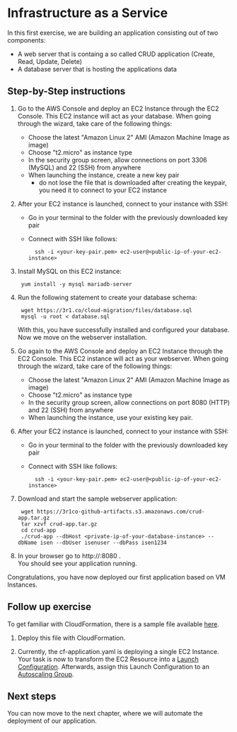 # Infrastructure as a Service

In this first exercise, we are building an application consisting out of two components:

- A web server that is containg a so called CRUD application (Create, Read, Update, Delete)
- A database server that is hosting the applications data

## Step-by-Step instructions

1. Go to the AWS Console and deploy an EC2 Instance through the EC2 Console. This EC2 instance will act as your database. When going through the wizard, take care of the following things:

    - Choose the latest "Amazon Linux 2" AMI (Amazon Machine Image as image)
    - Choose "t2.micro" as instance type
    - In the security group screen, allow connections on port 3306 (MySQL) and 22 (SSH) from anywhere
    - When launching the instance, create a new key pair
        -   do not lose the file that is downloaded after creating the keypair, you need it to connect to your EC2 instance

1. After your EC2 instance is launched, connect to your instance with SSH:

    - Go in your terminal to the folder with the previously downloaded key pair
    - Connect with SSH like follows:

            ssh -i <your-key-pair.pem> ec2-user@<public-ip-of-your-ec2-instance>

2. Install MySQL on this EC2 instance:

        yum install -y mysql mariadb-server

3. Run the following statement to create your database schema:

        wget https://3r1.co/cloud-migration/files/database.sql
        mysql -u root < database.sql

    With this, you have successfully installed and configured your database.  
    Now we move on the webserver installation.

1. Go again to the AWS Console and deploy an EC2 Instance through the EC2 Console. This EC2 instance will act as your webserver. When going through the wizard, take care of the following things:

    - Choose the latest "Amazon Linux 2" AMI (Amazon Machine Image as image)
    - Choose "t2.micro" as instance type
    - In the security group screen, allow connections on port 8080 (HTTP) and 22 (SSH) from anywhere
    - When launching the instance, use your existing key pair.

1. After your EC2 instance is launched, connect to your instance with SSH:

    - Go in your terminal to the folder with the previously downloaded key pair
    - Connect with SSH like follows:

            ssh -i <your-key-pair.pem> ec2-user@<public-ip-of-your-ec2-instance>

1. Download and start the sample webserver application:

        wget https://3r1co-github-artifacts.s3.amazonaws.com/crud-app.tar.gz
        tar xzvf crud-app.tar.gz
        cd crud-app
        ./crud-app --dbHost <private-ip-of-your-database-instance> --dbName isen --dbUser isenuser --dbPass isen1234

1. In your browser go to http://<public-ip-of-your-ec2-instance>:8080 .  
You should see your application running.

Congratulations, you have now deployed our first application based on VM Instances.

## Follow up exercise

To get familiar with CloudFormation, there is a sample file available [here](./files/cf-application.yaml).  

1. Deploy this file with CloudFormation.  

1. Currently, the cf-application.yaml is deploying a single EC2 Instance. Your task is now to transform the EC2 Resource into a [Launch Configuration](https://docs.aws.amazon.com/AWSCloudFormation/latest/UserGuide/aws-properties-as-launchconfig.html). Afterwards, assign this Launch Configuration to an [Autoscaling Group](https://docs.aws.amazon.com/AWSCloudFormation/latest/UserGuide/aws-properties-as-group.html). 

## Next steps 

You can now move to the next chapter, where we will automate the deployment of our application.